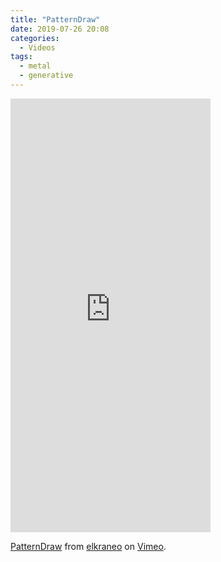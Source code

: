 ```yaml
---
title: "PatternDraw"
date: 2019-07-26 20:08
categories:
  - Videos
tags:
  - metal
  - generative
---
```


<iframe src="https://player.vimeo.com/video/350380175?h=dc26b83da4&autoplay=1&loop=1" width="320" height="694" frameborder="0" allow="autoplay; fullscreen; picture-in-picture" allowfullscreen></iframe>
<p><a href="https://vimeo.com/350380175">PatternDraw</a> from <a href="https://vimeo.com/elkraneo">elkraneo</a> on <a href="https://vimeo.com">Vimeo</a>.</p>
